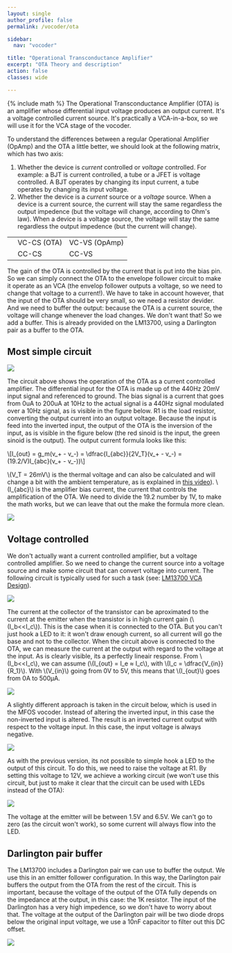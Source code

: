 ```yaml
---
layout: single
author_profile: false
permalink: /vocoder/ota

sidebar:
  nav: "vocoder"

title: "Operational Transconductance Amplifier"
excerpt: "OTA Theory and description"
action: false
classes: wide

---
```

{% include math %}
The Operational Transconductance Amplifier (OTA) is an amplifier whose differential input voltage produces an output current. It's a voltage controlled current source. It's practically a VCA-in-a-box, so we will use it for the VCA stage of the vocoder.

To understand the differences between a regular Operational Amplifier (OpAmp) and the OTA a little better, we should look at the following matrix, which has two axis:

1. Whether the device is *current* controlled or *voltage* controlled. For example: a BJT is current controlled, a tube or a JFET is voltage controlled. A BJT operates by changing its input current, a tube operates by changing its input voltage.
2. Whether the device is a *current* source or a *voltage* source. When a device is a current source, the current will stay the same regardless the output impedence (but the voltage will change, according to Ohm's law). When a device is a voltage source, the voltage will stay the same regardless the output impedence (but the current will change).

| | | |
|-|-|-|
| |VC-CS (OTA)|VC-VS (OpAmp)|
| |CC-CS|CC-VS|

The gain of the OTA is controlled by the current that is put into the bias pin. So we can simply connect the OTA to the envelope follower circuit to make it operate as an VCA (the envelop follower outputs a voltage, so we need to change that voltage to a current!). We have to take in account however, that the input of the OTA should be very small, so we need a resistor devider. And we need to buffer the output: because the OTA is a current source, the voltage will change whenever the load changes. We don't want that! So we add a buffer. This is already provided on the LM13700, using a Darlington pair as a buffer to the OTA.

## Most simple circuit

![](/assets/images/vocoder/ota.svg)

The circuit above shows the operation of the OTA as a current controlled amplifier. The differential input for the OTA is made up of the 440Hz 20mV input signal and referenced to ground. The bias signal is a current that goes from 0uA to 200uA at 10Hz to the actual signal is a 440Hz signal modulated over a 10Hz signal, as is visible in the figure below. R1 is the load resistor, converting the output current into an output voltage. Because the input is feed into the inverted input, the output of the OTA is the inversion of the input, as is visible in the figure below (the red sinoid is the input, the green sinoid is the output). The output current formula looks like this:

\\[I_{out} = g_m(v_+ - v_-) = \dfrac{I_{abc}}{2V_T}(v_+ - v_-) = (19.2/V)I_{abc}(v_+ - v_-))\\]

\\(V_T = 26mV\\) is the thermal voltage and can also be calculated and will change a bit with the ambient temperature, as is explained in [this video](https://youtu.be/LKqUOvfStU0)). \\(I_{abc}\\) is the amplifier bias current, the current that controls the amplification of the OTA. We need to divide the 19.2 number by 1V, to make the math works, but we can leave that out the make the formula more clean.

![](/assets/images/vocoder/ota-freq.svg)

## Voltage controlled

We don't actually want a current controlled amplifier, but a voltage controlled amplifier. So we need to change the current source into a voltage source and make some circuit that can convert voltage into current. The following circuit is typically used for such a task (see: [LM13700 VCA Design](https://electricdruid.net/design-a-eurorack-vintage-vca-with-the-lm13700/)).

![](/assets/images/vocoder/v2i.svg)

The current at the collector of the transistor can be aproximated to the current at the emitter when the transistor is in high current gain (\\(I_b<<I_c\\)). This is the case when it is connected to the OTA. But you can't just hook a LED to it: it won't draw enough current, so all current will go the base and not to the collector. When the circuit above is connected to the OTA, we can measure the current at the output with regard to the voltage at the input. As is clearly visible, its a perfectly lineair response.
From \\(I_b<<I_c\\), we can assume (\\(I_{out} = I_e ≈ I_c\\), with \\(I_c = \dfrac{V_{in}}{R_1}\\). With \\(V_{in}\\) going from 0V to 5V, this means that \\(I_{out}\\) goes from 0A to 500µA.

![](/assets/images/vocoder/v2i-freq.svg)

A slightly different approach is taken in the circuit below, which is used in the MFOS vocoder. Instead of altering the inverted input, in this case the non-inverted input is altered. The result is an inverted current output with respect to the voltage input. In this case, the input voltage is always negative.

![](/assets/images/vocoder/v2i-b.svg)

As with the previous version, its not possible to simple hook a LED to the output of this circuit. To do this, we need to raise the voltage at R1. By setting this voltage to 12V, we achieve a working circuit (we won't use this circuit, but just to make it clear that the circuit can be used with LEDs instead of the OTA):

![](/assets/images/vocoder/v2i-c.svg)

The voltage at the emitter will be between 1.5V and 6.5V. We can't go to zero (as the circuit won't work), so some current will always flow into the LED.

## Darlington pair buffer
The LM13700 includes a Darlington pair we can use to buffer the output. We use this in an emitter follower configuration. In this way, the Darlington pair buffers the output from the OTA from the rest of the circuit. This is important, because the voltage of the output of the OTA fully depends on the impedance at the output, in this case: the 1K resistor. The input of the Darlington has a very high impedence, so we don't have to worry about that. The voltage at the output of the Darlington pair will be two diode drops below the original input voltage, we use a 10nF capacitor to filter out this DC offset.

![](/assets/images/vocoder/ota-opa-dp.svg)
